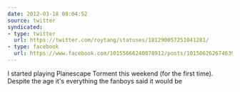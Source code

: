 ```yaml
---
date: 2012-03-18 08:04:52
source: twitter
syndicated:
- type: twitter
  url: https://twitter.com/roytang/statuses/181290057251041281/
- type: facebook
  url: https://www.facebook.com/10155666240078912/posts/10150626267463912
---
```


I started playing Planescape Torment this weekend (for the first time). Despite the age it's everything the fanboys said it would be